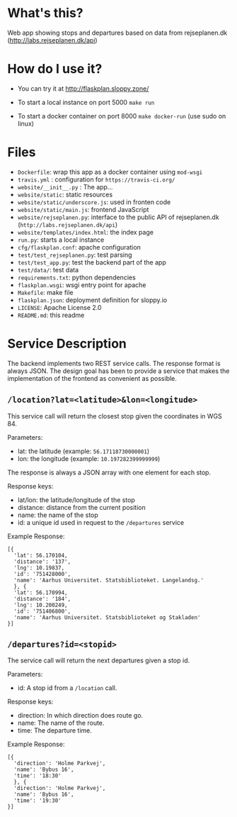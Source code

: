 # What's this?

Web app showing stops and departures based on data from rejseplanen.dk (http://labs.rejseplanen.dk/api)

# How do I use it?

* You can try it at http://flaskplan.sloppy.zone/

* To start a local instance on port 5000 `make run`

* To start a docker container on port 8000 `make docker-run` (use sudo on linux)

# Files

* `Dockerfile`: wrap this app as a docker container using `mod-wsgi`
* `travis.yml` : configuration for `https://travis-ci.org/`
* `website/__init__.py` : The app...
* `website/static`: static resources
* `website/static/underscore.js`: used in fronten code
* `website/static/main.js`: frontend JavaScript
* `website/rejseplanen.py`: interface to the public API of rejseplanen.dk (`http://labs.rejseplanen.dk/api`)
* `website/templates/index.html`: the index page
* `run.py`: starts a local instance
* `cfg/flaskplan.conf`: apache configuration
* `test/test_rejseplanen.py`: test parsing
* `test/test_app.py`: test the backend part of the app
* `test/data/`: test data
* `requirements.txt`: python dependencies
* `flaskplan.wsgi`: wsgi entry point for apache
* `Makefile`: make file
* `flaskplan.json`: deployment definition for sloppy.io
* `LICENSE`: Apache License 2.0
* `README.md`: this readme

# Service Description

The backend implements two REST service calls. The response format is always JSON.
The design goal has been to provide a service that makes the implementation of the
frontend as convenient as possible.

## `/location?lat=<latitude>&lon=<longitude>`

This service call will return the closest stop given the coordinates in WGS 84.

Parameters:
 * lat: the latitude (example: `56.17118730000001`)
 * lon: the longitude (example: `10.197282399999999`)

The response is always a JSON array with one element for each stop.

Response keys:
 * lat/lon: the latitude/longitude of the stop
 * distance: distance from the current position
 * name: the name of the stop
 * id: a unique id used in request to the `/departures` service

Example Response:

~~~
[{
  'lat': 56.170104,
  'distance': '137',
  'lng': 10.19837,
  'id': '751428000',
  'name': 'Aarhus Universitet. Statsbiblioteket. Langelandsg.'
  }, {
  'lat': 56.170994,
  'distance': '184',
  'lng': 10.200249,
  'id': '751406800',
  'name': 'Aarhus Universitet. Statsbiblioteket og Stakladen'
}]
~~~

## `/departures?id=<stopid>`

The service call will return the next departures given a stop id.

Parameters:
 * id: A stop id from a  `/location` call.

Response keys:

* direction: In which direction does route go.
* name: The name of the route.
* time: The departure time.

Example Response:

~~~
[{
  'direction': 'Holme Parkvej',
  'name': 'Bybus 16',
  'time': '18:30'
  }, {
  'direction': 'Holme Parkvej',
  'name': 'Bybus 16',
  'time': '19:30'
}]
~~~